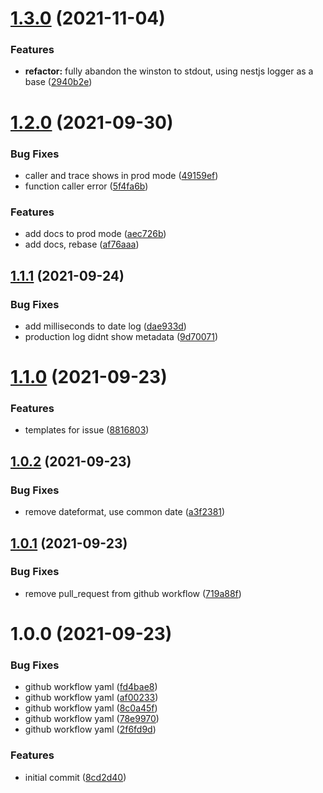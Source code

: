 # [1.3.0](https://github.com/temarusanov/logardian/compare/v1.2.0...v1.3.0) (2021-11-04)


### Features

* **refactor:** fully abandon the winston to stdout, using nestjs logger as a base ([2940b2e](https://github.com/temarusanov/logardian/commit/2940b2e280e902cd689908b72257f51ac2991eb9))

# [1.2.0](https://github.com/i-link-pro-team/logardian/compare/v1.1.1...v1.2.0) (2021-09-30)


### Bug Fixes

* caller and trace shows in prod mode ([49159ef](https://github.com/i-link-pro-team/logardian/commit/49159ef97766157ba0c20969401e1ee6210cbf58))
* function caller error ([5f4fa6b](https://github.com/i-link-pro-team/logardian/commit/5f4fa6b36f691b541f706ae286d63a9fa0d0e0f5))


### Features

* add docs to prod mode ([aec726b](https://github.com/i-link-pro-team/logardian/commit/aec726bc2b6491f37d74de9d744579aef26212a8))
* add docs, rebase ([af76aaa](https://github.com/i-link-pro-team/logardian/commit/af76aaa9db47840f95b4a24f3c6581786ee3f640))

## [1.1.1](https://github.com/i-link-pro-team/logardian/compare/v1.1.0...v1.1.1) (2021-09-24)


### Bug Fixes

* add milliseconds to date log ([dae933d](https://github.com/i-link-pro-team/logardian/commit/dae933dbf44e42927fc24a6a9c2706e67fa1dc2a))
* production log didnt show metadata ([9d70071](https://github.com/i-link-pro-team/logardian/commit/9d70071497ad0bbb262885f14a50a9c86172fc55))

# [1.1.0](https://github.com/i-link-pro-team/logardian/compare/v1.0.2...v1.1.0) (2021-09-23)


### Features

* templates for issue ([8816803](https://github.com/i-link-pro-team/logardian/commit/881680303c920324938d5a9bda14aa3ea34e4091))

## [1.0.2](https://github.com/i-link-pro-team/logardian/compare/v1.0.1...v1.0.2) (2021-09-23)


### Bug Fixes

* remove dateformat, use common date ([a3f2381](https://github.com/i-link-pro-team/logardian/commit/a3f2381f9567faba847a7cc2ee34fad8836fad01))

## [1.0.1](https://github.com/i-link-pro-team/logardian/compare/v1.0.0...v1.0.1) (2021-09-23)


### Bug Fixes

* remove pull_request from github workflow ([719a88f](https://github.com/i-link-pro-team/logardian/commit/719a88f90bd3b7091415f0781f7cdbee73a099ba))

# 1.0.0 (2021-09-23)


### Bug Fixes

* github workflow yaml ([fd4bae8](https://github.com/i-link-pro-team/logardian/commit/fd4bae8358ca5e6cc20fe4172a4c8a237bb6d951))
* github workflow yaml ([af00233](https://github.com/i-link-pro-team/logardian/commit/af00233800b0a2ef483269c2e61fb68603f7facb))
* github workflow yaml ([8c0a45f](https://github.com/i-link-pro-team/logardian/commit/8c0a45f78b5190f81284a7cd61210120f1cb1b62))
* github workflow yaml ([78e9970](https://github.com/i-link-pro-team/logardian/commit/78e997035e36bc6e19f735d62e07b04e6642138d))
* github workflow yaml ([2f6fd9d](https://github.com/i-link-pro-team/logardian/commit/2f6fd9db56aa0476b5197ca5afedde25278a736d))


### Features

* initial commit ([8cd2d40](https://github.com/i-link-pro-team/logardian/commit/8cd2d40d58df4ace04bd00af7af468313c3a6250))
